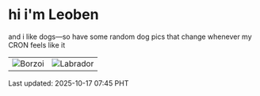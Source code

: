 # hi i'm Leoben

and i like dogs—so have some random dog pics that change whenever my CRON feels like it

|  |  |
|--------|----------|
| ![Borzoi](https://random-dog-vercel.vercel.app/api/random-borzoi?v=1760658307) | ![Labrador](https://random-dog-vercel.vercel.app/api/random-labrador?v=1760658307) |

Last updated: 2025-10-17 07:45 PHT

